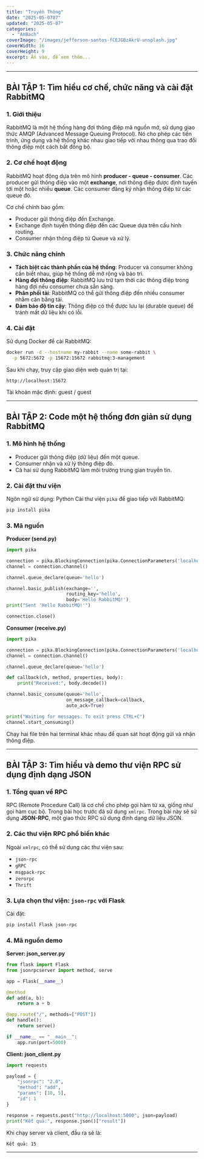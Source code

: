 ```yaml
---
title: "Truyền Thông"
date: "2025-05-0707"
updated: "2025-05-07"
categories:
  - "AnBach"
coverImage: "/images/jefferson-santos-fCEJGBzAkrU-unsplash.jpg"
coverWidth: 16
coverHeight: 9
excerpt: Ấn vào, để xem thêm...
---
```


---

## **BÀI TẬP 1: Tìm hiểu cơ chế, chức năng và cài đặt RabbitMQ**

### 1. Giới thiệu

RabbitMQ là một hệ thống hàng đợi thông điệp mã nguồn mở, sử dụng giao thức AMQP (Advanced Message Queuing Protocol). Nó cho phép các tiến trình, ứng dụng và hệ thống khác nhau giao tiếp với nhau thông qua trao đổi thông điệp một cách bất đồng bộ.

### 2. Cơ chế hoạt động

RabbitMQ hoạt động dựa trên mô hình **producer - queue - consumer**. Các producer gửi thông điệp vào một **exchange**, nơi thông điệp được định tuyến tới một hoặc nhiều **queue**. Các consumer đăng ký nhận thông điệp từ các queue đó.

Cơ chế chính bao gồm:

* Producer gửi thông điệp đến Exchange.
* Exchange định tuyến thông điệp đến các Queue dựa trên cấu hình routing.
* Consumer nhận thông điệp từ Queue và xử lý.

### 3. Chức năng chính

* **Tách biệt các thành phần của hệ thống**: Producer và consumer không cần biết nhau, giúp hệ thống dễ mở rộng và bảo trì.
* **Hàng đợi thông điệp**: RabbitMQ lưu trữ tạm thời các thông điệp trong hàng đợi nếu consumer chưa sẵn sàng.
* **Phân phối tải**: RabbitMQ có thể gửi thông điệp đến nhiều consumer nhằm cân bằng tải.
* **Đảm bảo độ tin cậy**: Thông điệp có thể được lưu lại (durable queue) để tránh mất dữ liệu khi có lỗi.

### 4. Cài đặt

Sử dụng Docker để cài RabbitMQ:

```bash
docker run -d --hostname my-rabbit --name some-rabbit \
  -p 5672:5672 -p 15672:15672 rabbitmq:3-management
```

Sau khi chạy, truy cập giao diện web quản trị tại:

```
http://localhost:15672
```

Tài khoản mặc định: guest / guest


---

## **BÀI TẬP 2: Code một hệ thống đơn giản sử dụng RabbitMQ**

### 1. Mô hình hệ thống

* Producer gửi thông điệp (dữ liệu) đến một queue.
* Consumer nhận và xử lý thông điệp đó.
* Cả hai sử dụng RabbitMQ làm môi trường trung gian truyền tin.

### 2. Cài đặt thư viện

Ngôn ngữ sử dụng: Python
Cài thư viện `pika` để giao tiếp với RabbitMQ:

```bash
pip install pika
```

### 3. Mã nguồn

**Producer (send.py)**

```python
import pika

connection = pika.BlockingConnection(pika.ConnectionParameters('localhost'))
channel = connection.channel()

channel.queue_declare(queue='hello')

channel.basic_publish(exchange='',
                      routing_key='hello',
                      body='Hello RabbitMQ!')
print("Sent 'Hello RabbitMQ!'")

connection.close()
```

**Consumer (receive.py)**

```python
import pika

connection = pika.BlockingConnection(pika.ConnectionParameters('localhost'))
channel = connection.channel()

channel.queue_declare(queue='hello')

def callback(ch, method, properties, body):
    print("Received:", body.decode())

channel.basic_consume(queue='hello',
                      on_message_callback=callback,
                      auto_ack=True)

print("Waiting for messages. To exit press CTRL+C")
channel.start_consuming()
```

Chạy hai file trên hai terminal khác nhau để quan sát hoạt động gửi và nhận thông điệp.

---

## **BÀI TẬP 3: Tìm hiểu và demo thư viện RPC sử dụng định dạng JSON**

### 1. Tổng quan về RPC

RPC (Remote Procedure Call) là cơ chế cho phép gọi hàm từ xa, giống như gọi hàm cục bộ. Trong bài học trước đã sử dụng `xmlrpc`. Trong bài này sẽ sử dụng **JSON-RPC**, một giao thức RPC sử dụng định dạng dữ liệu JSON.

### 2. Các thư viện RPC phổ biến khác

Ngoài `xmlrpc`, có thể sử dụng các thư viện sau:

* `json-rpc`
* `gRPC`
* `msgpack-rpc`
* `zerorpc`
* `Thrift`

### 3. Lựa chọn thư viện: `json-rpc` với Flask

Cài đặt:

```bash
pip install Flask json-rpc
```

### 4. Mã nguồn demo

**Server: json\_server.py**

```python
from flask import Flask
from jsonrpcserver import method, serve

app = Flask(__name__)

@method
def add(a, b):
    return a + b

@app.route("/", methods=["POST"])
def handle():
    return serve()

if __name__ == "__main__":
    app.run(port=5000)
```

**Client: json\_client.py**

```python
import requests

payload = {
    "jsonrpc": "2.0",
    "method": "add",
    "params": [10, 5],
    "id": 1
}

response = requests.post("http://localhost:5000", json=payload)
print("Kết quả:", response.json()["result"])
```

Khi chạy server và client, đầu ra sẽ là:

```
Kết quả: 15
```


---

